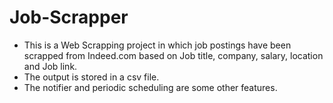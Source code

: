 # Job-Scrapper

- This is a Web Scrapping project in which job postings have been scrapped from Indeed.com based on Job title, company, salary, location and Job link. 
- The output is stored in a csv file.
- The notifier and periodic scheduling are some other features.
